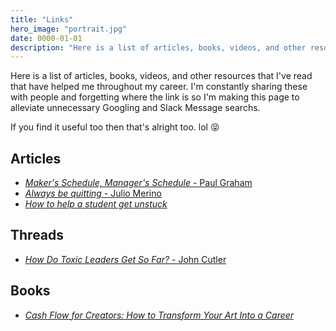 ```yaml
---
title: "Links"
hero_image: "portrait.jpg"
date: 0000-01-01
description: "Here is a list of articles, books, videos, and other resources that I've read that have helped me throughout my career. I'm constantly sharing these with people and  forgetting where the link is so I'm making this page to alleviate unnecessary Googling and Slack Message searchs. "
---
```


Here is a list of articles, books, videos, and other resources that I've read that have
helped me throughout my career. I'm constantly sharing these with people and 
forgetting where the link is so I'm making this page to alleviate unnecessary 
Googling and Slack Message searchs. 

If you find it useful too then that's alright too. lol :stuck_out_tongue_closed_eyes:

## Articles

* [*Maker's Schedule, Manager's Schedule* - Paul Graham](http://www.paulgraham.com/makersschedule.html)
* [*Always be quitting* - Julio Merino](https://jmmv.dev/2021/04/always-be-quitting.html)
* [*How to help a student get unstuck*](https://offbyone.us/posts/how-to-help-a-student-get-unstuck/)

## Threads

* [*How Do Toxic Leaders Get So Far?* - John Cutler](https://twitter.com/johncutlefish/status/1421552704887746560)

## Books

* [*Cash Flow for Creators: How to Transform Your Art Into a Career*](https://www.tiltedwindmillpress.com/product/c4c/)
